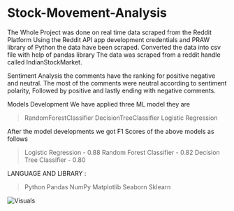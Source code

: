 # Stock-Movement-Analysis
The Whole Project was done on real time data scraped from the Reddit Platform
Using the Reddit API app development credentials and PRAW library of Python the data have been scraped.
Converted the data into csv file with help of pandas library
The data was scraped from a reddit handle called IndianStockMarket. 

Sentiment Analysis
the comments have the ranking for positive negative and neutral.
The most of the comments were neutral according to sentiment polarity, Followed by positive and lastly ending with negative comments.

Models Development
We have applied three ML model they are
> RandomForestClassifier
> DecisionTreeClassifier
> Logistic Regression

After the model developments we got F1 Scores of the above models as follows
> Logistic Regression - 0.88
> Random Forest Classifier - 0.82
> Decision Tree Classifier - 0.80


LANGUAGE AND LIBRARY :
> Python
> Pandas
> NumPy
> Matplotlib
> Seaborn
> Sklearn

![Visuals](https://github.com/user-attachments/assets/b41e8b37-6ce3-4a0a-ad35-a01518489318)


